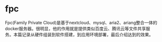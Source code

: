 # fpc
Fpc(Family Private Cloud)是基于nextcloud、mysql、aria2、ariang整合一体的docker服务器。很明显，他的作用就是提供类似百度云、腾讯云等文件共享服务。本篇记录从硬件组装到软件搭建，到应用环境部署，最后介绍达到的效果。
